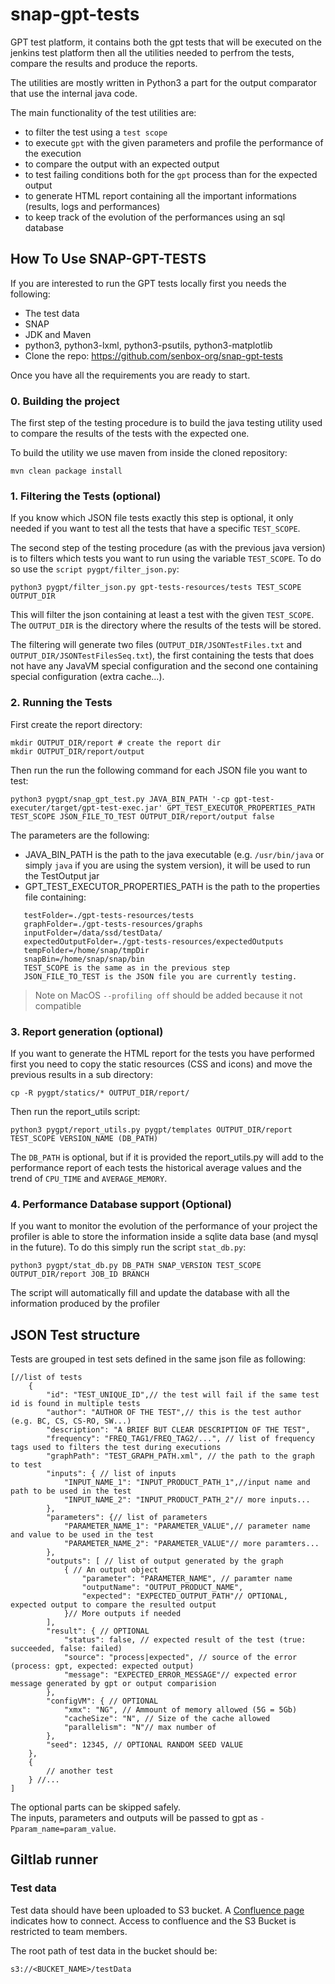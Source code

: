 # snap-gpt-tests

GPT test platform, it contains both the gpt tests that will be executed on the jenkins test platform then all the utilities needed to perfrom the tests, compare the results and produce the reports.

The utilities are mostly written in Python3 a part for the output comparator that use the internal java code. 

The main functionality of the test utilities are:

- to filter the test using a `test scope`
- to execute `gpt` with the given parameters and profile the performance of the execution
- to compare the output with an expected output
- to test failing conditions both for the `gpt` process than for the expected output
- to generate HTML report containing all the important informations (results, logs and performances)
- to keep track of the evolution of the performances using an sql database

## How To Use SNAP-GPT-TESTS

If you are interested to run the GPT tests locally first you needs the following:

 - The test data
 - SNAP
 - JDK and Maven
 - python3, python3-lxml, python3-psutils, python3-matplotlib
 - Clone the repo: https://github.com/senbox-org/snap-gpt-tests

Once you have all the requirements you are ready to start.

### 0. Building the project

The first step of the testing procedure is to build the java testing utility used to compare the results of the tests with the expected one.

To build the utility we use maven from inside the cloned repository:
```
mvn clean package install
```

### 1. Filtering the Tests (optional)

If you know which JSON file tests exactly this step is optional, it only needed if you want to test all the tests that have a specific `TEST_SCOPE`.

The second step of the testing procedure (as with the previous java version) is to filters which tests you want to run using the variable `TEST_SCOPE`. To do so use the `script pygpt/filter_json.py`:

```
python3 pygpt/filter_json.py gpt-tests-resources/tests TEST_SCOPE OUTPUT_DIR
```

This will filter the json containing at least a test with the given `TEST_SCOPE`. The `OUTPUT_DIR` is the directory where the results of the tests will be stored.

The filtering will generate two files (`OUTPUT_DIR/JSONTestFiles.txt` and `OUTPUT_DIR/JSONTestFilesSeq.txt`), the first containing the tests that does not have any JavaVM special configuration and the second one containing special configuration (extra cache...).

### 2. Running the Tests

First create the report directory:

```
mkdir OUTPUT_DIR/report # create the report dir
mkdir OUTPUT_DIR/report/output
```

Then run the run the following command for each JSON file you want to test:
```
python3 pygpt/snap_gpt_test.py JAVA_BIN_PATH '-cp gpt-test-executer/target/gpt-test-exec.jar' GPT_TEST_EXECUTOR_PROPERTIES_PATH TEST_SCOPE JSON_FILE_TO_TEST OUTPUT_DIR/report/output false
```

The parameters are the following:

 - JAVA_BIN_PATH is the path to the java executable (e.g. `/usr/bin/java` or simply `java` if you are using the system version), it will be used to run the TestOutput jar
 - GPT_TEST_EXECUTOR_PROPERTIES_PATH is the path to the properties file containing:
 ```
    testFolder=./gpt-tests-resources/tests
    graphFolder=./gpt-tests-resources/graphs
    inputFolder=/data/ssd/testData/
    expectedOutputFolder=./gpt-tests-resources/expectedOutputs
    tempFolder=/home/snap/tmpDir
    snapBin=/home/snap/snap/bin
    TEST_SCOPE is the same as in the previous step
    JSON_FILE_TO_TEST is the JSON file you are currently testing.
 ```

 > Note on MacOS `--profiling off` should be added because it not compatible

### 3. Report generation (optional)

If you want to generate the HTML report for the tests you have performed first you need to copy the static resources (CSS and icons) and move the previous results in a sub directory:

```
cp -R pygpt/statics/* OUTPUT_DIR/report/
```

Then run the report_utils script:
```
python3 pygpt/report_utils.py pygpt/templates OUTPUT_DIR/report TEST_SCOPE VERSION_NAME (DB_PATH)
```

The `DB_PATH` is optional, but if it is provided the report_utils.py will add to the performance report of each tests the historical average values and the trend of `CPU_TIME` and `AVERAGE_MEMORY`.

### 4. Performance Database support (Optional)

If you want to monitor the evolution of the performance of your project the profiler is able to store the information inside a sqlite data base (and mysql in the future). To do this simply run the script `stat_db.py`:

```
python3 pygpt/stat_db.py DB_PATH SNAP_VERSION TEST_SCOPE OUTPUT_DIR/report JOB_ID BRANCH
``` 

The script will automatically fill and update the database with all the information produced by the profiler

## JSON Test structure

Tests are grouped in test sets defined in the same json file as following:

```json5
[//list of tests
    {
        "id": "TEST_UNIQUE_ID",// the test will fail if the same test id is found in multiple tests
        "author": "AUTHOR OF THE TEST",// this is the test author (e.g. BC, CS, CS-RO, SW...)
        "description": "A BRIEF BUT CLEAR DESCRIPTION OF THE TEST", 
        "frequency": "FREQ_TAG1/FREQ_TAG2/...", // list of frequency tags used to filters the test during executions
        "graphPath": "TEST_GRAPH_PATH.xml", // the path to the graph to test 
        "inputs": { // list of inputs
            "INPUT_NAME_1": "INPUT_PRODUCT_PATH_1",//input name and path to be used in the test
            "INPUT_NAME_2": "INPUT_PRODUCT_PATH_2"// more inputs...
        },
        "parameters": {// list of parameters
            "PARAMETER_NAME_1": "PARAMETER_VALUE",// parameter name and value to be used in the test
            "PARAMETER_NAME_2": "PARAMETER_VALUE"// more paramters...
        },
        "outputs": [ // list of output generated by the graph
            { // An output object
                "parameter": "PARAMETER_NAME", // paramter name
                "outputName": "OUTPUT_PRODUCT_NAME",
                "expected": "EXPECTED_OUTPUT_PATH"// OPTIONAL, expected output to compare the resulted output
            }// More outputs if needed
        ],
        "result": { // OPTIONAL
            "status": false, // expected result of the test (true: succeeded, false: failed)
            "source": "process|expected", // source of the error  (process: gpt, expected: expected output)
            "message": "EXPECTED_ERROR_MESSAGE"// expected error message generated by gpt or output comparision
        },
        "configVM": { // OPTIONAL
            "xmx": "NG", // Ammount of memory allowed (5G = 5Gb)
            "cacheSize": "N", // Size of the cache allowed
            "parallelism": "N"// max number of   
        },
        "seed": 12345, // OPTIONAL RANDOM SEED VALUE
    }, 
    {
        // another test
    } //...
]
```

The optional parts can be skipped safely.  
The inputs, parameters and outputs will be passed to gpt as `-Pparam_name=param_value`.

## Giltlab runner

### Test data

Test data should have been uploaded to S3 bucket.
A [Confluence page](https://senbox.atlassian.net/wiki/spaces/SENBOX/pages/2490433537/S3+bucket) indicates how to
connect.
Access to confluence and the S3 Bucket is restricted to team members.

The root path of test data in the bucket should be:

`s3://<BUCKET_NAME>/testData`